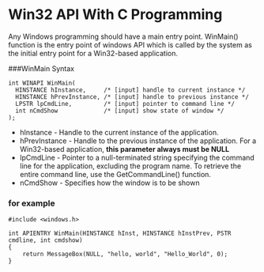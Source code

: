 # Win32 API With C Programming
Any Windows programming should have  a main entry point. WinMain() function is the entry point of windows API which is called by the system as the initial entry point for a Win32-based application.

###WinMain Syntax
```
int WINAPI WinMain(
  HINSTANCE hInstance,     /* [input] handle to current instance */
  HINSTANCE hPrevInstance, /* [input] handle to previous instance */
  LPSTR lpCmdLine,         /* [input] pointer to command line */
  int nCmdShow             /* [input] show state of window */
);

```
* hInstance - Handle to the current instance of the application.
* hPrevInstance - Handle to the previous instance of the application. For a Win32-based application, **this parameter always must be NULL**
* lpCmdLine - Pointer to a null-terminated string specifying the command line for the application, excluding the program name. To retrieve the entire command line, use the GetCommandLine() function.
* nCmdShow - Specifies how the window is to be shown
### for example
```
#include <windows.h>

int APIENTRY WinMain(HINSTANCE hInst, HINSTANCE hInstPrev, PSTR cmdline, int cmdshow)
{
    return MessageBox(NULL, "hello, world", "Hello_World", 0);
}
 
```
